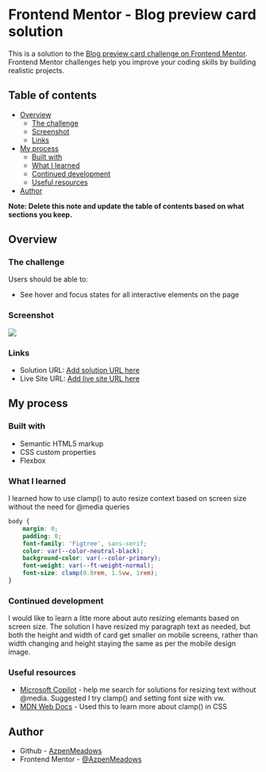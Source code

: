 # Frontend Mentor - Blog preview card solution

This is a solution to the [Blog preview card challenge on Frontend Mentor](https://www.frontendmentor.io/challenges/blog-preview-card-ckPaj01IcS). Frontend Mentor challenges help you improve your coding skills by building realistic projects. 

## Table of contents

- [Overview](#overview)
  - [The challenge](#the-challenge)
  - [Screenshot](#screenshot)
  - [Links](#links)
- [My process](#my-process)
  - [Built with](#built-with)
  - [What I learned](#what-i-learned)
  - [Continued development](#continued-development)
  - [Useful resources](#useful-resources)
- [Author](#author)

**Note: Delete this note and update the table of contents based on what sections you keep.**

## Overview

### The challenge

Users should be able to:

- See hover and focus states for all interactive elements on the page

### Screenshot

![](./screenshot.png)

### Links

- Solution URL: [Add solution URL here]([https://your-solution-url.com](https://www.frontendmentor.io/solutions/blog-preview-card-using-html-css-cUJXIObK-s))
- Live Site URL: [Add live site URL here](https://azpenmeadows.github.io/fm-blog-preview-card/)

## My process

### Built with

- Semantic HTML5 markup
- CSS custom properties
- Flexbox

### What I learned

I learned how to use clamp() to auto resize context based on screen size without the need for @media queries


```css
body {
    margin: 0;
    padding: 0;
    font-family: 'Figtree', sans-serif;
    color: var(--color-neutral-black);
    background-color: var(--color-primary);
    font-weight: var(--ft-weight-normal);
    font-size: clamp(0.8rem, 1.5vw, 1rem);
}
```

### Continued development

I would like to learn a litte more about auto resizing elemants based on screen size. The solution I have resized my paragraph text as needed, but both the height and width of card get smaller on mobile screens, rather than width changing and height staying the same as per the mobile design image.

### Useful resources

- [Microsoft Copilot](bing.com) - help me search for solutions for resizing text without @media. Suggested I try clamp() and setting font size with vw.
- [MDN Web Docs]([https://www.example.com](https://developer.mozilla.org/en-US/docs/Web/CSS/clamp)) - Used this to learn more about clamp() in CSS

## Author

- Github - [AzpenMeadows]([https://www.your-site.com](https://github.com/AzpenMeadows))
- Frontend Mentor - [@AzpenMeadows](https://www.frontendmentor.io/profile/AzpenMeadows)

